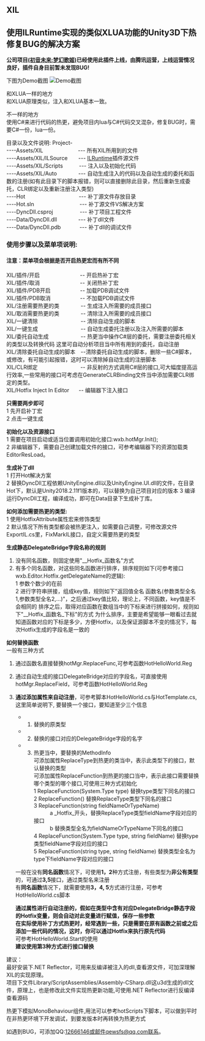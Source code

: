 ## XIL 
## 使用ILRuntime实现的类似XLUA功能的Unity3D下热修复BUG的解决方案

**公司项目[(初音未来:梦幻歌姬)](http://miku.qq.com)已经使用此插件上线，由腾讯运营，上线运营情况良好，插件自身目前暂未发现BUG!**  

下图为Demo截图
![Demo截图](http://www.wxbxy.top:55555/xil2.png)

和XLUA一样的地方  
和XLUA原理类似，注入和XLUA基本一致。

不一样的地方  
使用C#来进行代码的热更，避免项目内lua与C#代码交叉混杂，修复BUG时，需要C#一份，lua一份。

目录以及文件说明:
Project-  
      ----Assets/XIL&#8194;&#8194;&#8194;&#8194;&#8194;&#8194;&#8194;&#8194;&#8194;&#8194;&#8194;&#8194;&#8194;--- 所有XIL所用到的文件  
      ----Assets/XIL/ILSource&#8194;&#8194;&#8194;&#8194;--- [ILRuntime](https://github.com/Ourpalm/ILRuntime.git)插件源文件  
      ----Assets/XIL/Scripts&#8194;&#8194;&#8194;&#8194;&#8194;&#8194;--- 注入以及初始化代码  
      ----Assets/XIL/Auto&#8194;&#8194;&#8194;&#8194;&#8194;&#8194;&#8194;&#8194;--- 自动生成注入的代码以及自动生成的委托和函数的注册(如有此目录下的脚本报错，则可以直接删除此目录，然后重新生成委托，CLR绑定以及重新注册注入类型)  
      ----Hot&#8194;&#8194;&#8194;&#8194;&#8194;&#8194;&#8194;&#8194;&#8194;&#8194;&#8194;&#8194;&#8194;&#8194;&#8194;&#8194;&#8194;&#8194;&#8194;&#8194;--- 补丁源文件存放目录  
      ----Hot.sln&#8194;&#8194;&#8194;&#8194;&#8194;&#8194;&#8194;&#8194;&#8194;&#8194;&#8194;&#8194;&#8194;&#8194;&#8194;&#8194;&#8194;--- 补丁源文件VS解决方案  
      ----DyncDll.csproj&#8194;&#8194;&#8194;&#8194;&#8194;&#8194;&#8194;&#8194;&#8194;&#8194;--- 补丁项目工程文件  
      ----Data/DyncDll.dll&#8194;&#8194;&#8194;&#8194;&#8194;&#8194;&#8194;&#8194;--- 补丁dll文件  
      ----Data/DyncDll.pdb&#8194;&#8194;&#8194;&#8194;&#8194;&#8194;&#8194;--- 补丁dll的调试文件  
     
    
### 使用步骤以及菜单项说明:  
#### **注意：菜单项会根据是否开启热更宏而有所不同**
XIL/插件/开启&#8194;&#8194;&#8194;&#8194;&#8194;&#8194;&#8194;&#8194;&#8194;&#8194;&#8194;&#8194;&#8194;&#8194;&#8194;-- 开启热补丁宏  
XIL/插件/取消&#8194;&#8194;&#8194;&#8194;&#8194;&#8194;&#8194;&#8194;&#8194;&#8194;&#8194;&#8194;&#8194;&#8194;&#8194;-- 关闭热补丁宏  
XIL/插件/PDB开启&#8194;&#8194;&#8194;&#8194;&#8194;&#8194;&#8194;&#8194;&#8194;&#8194;&#8194;-- 加载PDB调试文件  
XIL/插件/PDB取消&#8194;&#8194;&#8194;&#8194;&#8194;&#8194;&#8194;&#8194;&#8194;&#8194;&#8194;-- 不加载PDB调试文件  
XIL/注册需要热更的类&#8194;&#8194;&#8194;&#8194;&#8194;&#8194;&#8194;&#8194;-- 生成注入所需要的成员接口  
XIL/取消需要热更的类&#8194;&#8194;&#8194;&#8194;&#8194;&#8194;&#8194;&#8194;-- 清除注入所需要的成员接口  
XIL/一键清除&#8194;&#8194;&#8194;&#8194;&#8194;&#8194;&#8194;&#8194;&#8194;&#8194;&#8194;&#8194;&#8194;&#8194;&#8194;&#8194;-- 清除自动生成的脚本  
XIL/一键生成&#8194;&#8194;&#8194;&#8194;&#8194;&#8194;&#8194;&#8194;&#8194;&#8194;&#8194;&#8194;&#8194;&#8194;&#8194;&#8194;-- 自动生成委托注册以及注入所需要的脚本  
XIL/委托自动生成&#8194;&#8194;&#8194;&#8194;&#8194;&#8194;&#8194;&#8194;&#8194;&#8194;&#8194;&#8194;-- 热更当中操作C#层的委托，需要注册委托相关的类型以及转换代码                               这里可自动分析项目当中所有用到的委托，自动注册  
XIL/清除委托自动生成的脚本&#8194;&#8194;--清除委托自动生成的脚本，删除一些C#脚本，或修改，有可能引起报错，这时可以清除掉自动生成的注册脚本  
XIL/CLR绑定&#8194;&#8194;&#8194;&#8194;&#8194;&#8194;&#8194;&#8194;&#8194;&#8194;&#8194;&#8194;&#8194;&#8194;&#8194;&#8194;-- 非反射的方式调用C#层的接口,可大幅度提高运行效率,一些常用的接口可考虑在GenerateCLRBinding文件当中添加需要CLR绑定的类型。  
XIL/Hotfix Inject In Editor &#8194;&#8194;&#8194;-- 编辑器下注入接口

**只需要两步即可**  
1 先开启补丁宏  
2 点击一键生成

**初始化以及资源接口**  
1 需要在项目启动或适当位置调用初始化接口:wxb.hotMgr.Init();  
2 非编辑器下，需要自己创建加载文件的接口，可参考编辑器下的资源加载类EditorResLoad。  

**生成补丁dll**  
1 打开Hot解决方案  
2 替换DyncDll工程依赖UnityEngine.dll以及UnityEngine.UI.dll的文件，在目录Hot下，默认是Unity2018.2.11f1版本的，可以替换为自己项目对应的版本
3 编译运行DyncDll工程，编译成功，即可在Data目录下生成补丁库。

**如何添加需要热更的类型:**  
1 使用HotfixAttribute属性宏来修饰类型  
2 默认情况下所有类型都会被热更注入，如需要自己调整，可修改源文件ExportIL.cs里，FixMarkIL接口，自定义需要热更的类型

**生成静态DelegateBridge字段名称的规则**  
1. 没有同名函数，则固定使用"__Hotfix_函数名"方式  
2. 有多个同名函数，对这些同名函数进行排序，排序规则如下(可参考接口wxb.Editor.Hotfix.getDelegateName的逻辑):  
  1 参数个数少的在前  
  2 进行字符串拼接，组成key值，规则如下"返回值全名 函数名(参数类型全名1,参数类型全名2,...)"，之后通过key值比较，理论上，不同函数，key值是不会相同的    排序之后，取得对应函数在数组当中的下标来进行拼接如何，规则如下"__Hotfix_函数名_下标"的方式  为什么排序，主要是希望能够一眼看过去就知道函数对应的下标是多少，方便Hotfix，以及保证源脚本不变的情况下，每次Hotfix生成的字段名是一致的

**如何替换函数**  
一般有三种方式
1. 通过函数名直接替换hotMgr.ReplaceFunc,可参考函数HotHelloWorld.Reg
2. 通过自动生成的接口DelegateBridge对应的字段名，可直接使用hotMgr.ReplaceField，可参考函数HotHelloWorld.Reg
3. **通过添加属性来自动注册**，可参考脚本HotHelloWorld.cs与HotTemplate.cs,这里简单说明下,  要替换一个接口，要知道至少三个信息
    - 1. 替换的原类型
    - 2. 替换的接口对应的DelegateBridge字段的名字
    - 3. 热更当中，要替换的MethodInfo  
    可添加属性ReplaceType到热更的类当中，表示此类型下的接口，默认替换的类型  
	可添加属性ReplaceFunction到热更的接口当中，表示此接口需要替换哪个类型的哪个接口,可使用三种方式初始化  
	1 ReplaceFunction(System.Type type)                    替换type类型下同名的接口  
	2 ReplaceFunction()                                    替换ReplaceType类型下同名的接口  
	3 ReplaceFunction(string fieldNameOrTypeName)  
&#8194;&#8194;&#8194;&#8194;&#8194;&#8194;a _Hotfix_开头，替换ReplaceType类型fieldName字段对应的接口  
&#8194;&#8194;&#8194;&#8194;&#8194;&#8194;b 替换类型全名为fieldNameOrTypeName下同名的接口  
	4 ReplaceFunction(System.Type type, string fieldName)  替换type类型fieldName字段对应的接口  
	5 ReplaceFunction(string type, string fieldName)  替换类型全名为type下fieldName字段对应的接口  

	一般在没有**同名函数**情况下，可使用**1，2**种方式注册，有些类型为**非公有类型**的，可通过**3,5**接口，通过类型名来注册  
	有**同名函数**情况下，就需要使用**3，4, 5**方式进行注册，可参考HotHelloWorld.cs脚本  

	**通过属性进行自动注册的，假如在类型中含有对应DelegateBridge静态字段的Hotfix变量，则会自动对此变量进行赋值，保存一些参数**  
	**在实际使用补丁方式热更时，经常遇到一些，只是需要在原有函数之前或之后添加一些代码的情况，这时，你可以通过Hotfix来执行原先代码**  
	可参考HotHelloWorld.Start的使用  
**建议使用第3种方式进行接口替换**

建议：  
最好安装下.NET Reflector，可用来反编译被注入的dll,查看源文件，可加深理解XIL的实现原理。  
项目下文件Library/ScriptAssemblies/Assembly-CSharp.dll这u3d生成的dll文件，原理上，也是修改此文件实现热更新功能,可使用.NET Reflector进行反编译查看源码  

热更下模拟MonoBehaviour组件,用法可以参考hotScripts下脚本，可以做到平时在非热更环境下开发调试，到要发版本时再转换为热更方式

如遇到BUG，可添加QQ:12666146或邮件qewsfs@qq.com联系。
